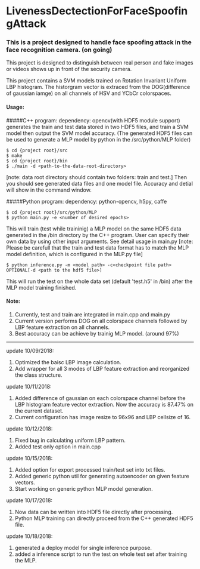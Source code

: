 # LivenessDectectionForFaceSpoofingAttack

### This is a project designed to handle face spoofing attack in the face recognition camera. (on going)

This project is designed to distinguish between real person and fake images or videos shows up in front of the security camera.

This project contains a SVM models trained on Rotation Invariant Uniform LBP histogram. The historgram vector is extraced from the DOG(difference of gaussian iamge) on all channels of HSV and YCbCr colorspaces. 

#### Usage:
#####C++ program:
dependency: opencv(with HDF5 module support)
generates the train and test data stored in two HDF5 files, and train a SVM model then output the SVM model accuracy.
(The generated HDF5 files can be used to generate a MLP model by python in the /src/python/MLP folder)

```
$ cd {project root}/src
$ make
$ cd {project root}/bin    
$ ./main -d <path-to-the-data-root-directory>  
```
[note: data root directory should contain two folders: train and test.]
Then you should see generated data files and one model file. Accuracy and detial will show in the command window. 

#####Python program:
dependency: python-opencv, h5py, caffe
```
$ cd {project root}/src/python/MLP
$ python main.py -e <number of desired epochs> 
```
This will train (test while traininig) a MLP model on the same HDF5 data generated in the /bin directory by the C++ program. User can specify their own data by using other input arguments. See detail usage in main.py
[note: Please be carefull that the train and test data format has to match the MLP model definition, which is configured in the MLP.py file]

```
$ python inference.py -m <model path> -c<checkpoint file path> OPTIONAL[-d <path to the hdf5 file>]
```
This will run the test on the whole data set (default 'test.h5' in /bin) after the MLP model training finished.


#### Note:
  1. Currently, test and train are integrated in main.cpp and main.py
  2. Current version performs DOG on all colorspace channels followed by LBP feature extraction on all channels.
  3. Best accuracy can be achieve by trainig MLP model. (around 97%) 

---------------------
update 10/09/2018:
  1. Optimized the baisc LBP image calculation.
  2. Add wrapper for all 3 modes of LBP feature extraction and reorganized the class structure.
  
update 10/11/2018:
  1. Added difference of gaussian on each colorspace channel before the LBP histogram feature vector extraction. Now the accuracy is 87.47% on the current dataset.
  2. Current configuration has image resize to 96x96 and LBP cellsize of 16.

update 10/12/2018:
  1. Fixed bug in calculating uniform LBP pattern.
  2. Added test only option in main.cpp
  
update 10/15/2018:
  1. Added option for export processed train/test set into txt files.
  2. Added generic python util for generating autoencoder on given feature vectors.
  3. Start working on generic python MLP model generation. 

update 10/17/2018:
  1. Now data can be written into HDF5 file directly after processing.
  2. Python MLP training can directly proceed from the C++ generated HDF5 file.

update 10/18/2018:
  1. generated a deploy model for single inference purpose. 
  2. added a inference script to run the test on whole test set after training the MLP.
